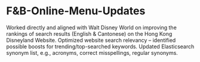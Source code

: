 # F&B-Online-Menu-Updates

Worked directly and aligned with Walt Disney World on improving the rankings of search results (English & Cantonese) on the Hong Kong Disneyland Website. Optimized website search relevancy – identified possible boosts for trending/top-searched keywords. Updated Elasticsearch synonym list, e.g., acronyms, correct misspellings, regular synonyms.
